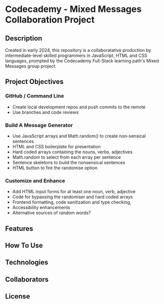 
# Codecademy - Mixed Messages Collaboration Project

## Description
Created in early 2024, this repository is a collaboratative production by intermediate-level skilled programmers in JavaScript, HTML and CSS languages, prompted by the Codecademy Full-Stack learning path's Mixed Messages group project.

## Project Objectives
### GitHub / Command Line
* Create local development repos and push commits to the remote
* Use branches and code reviews

### Build A Message Generator
* Use JavaScript arrays and Math.random() to create non-sensical sentences
* HTML and CSS boilerplate for presentation
* Hard coded arrays containing the nouns, verbs, adjectives
* Math.random to select from each array per sentence
* Sentence skeletons to build the nonsensical sentences
* HTML button to fire the randomise option

### Customize and Enhance
* Add HTML input forms for at least one noun, verb, adjective
* Code for bypassing the randomiser and hard coded arrays
* Frontend formatting, code sanitization and type checking, 
* Accessibility enhancements
* Alternative sources of random words?


## Features
<to be completed>


## How To Use
<to be completed>


## Technologies
<to be completed>


## Collaborators
<to be completed>


## License
<to be completed>


